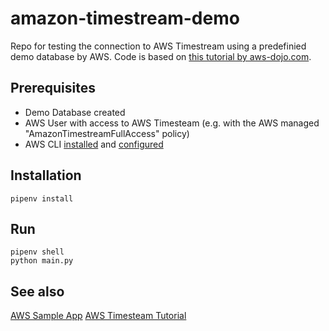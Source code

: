 # amazon-timestream-demo
Repo for testing the connection to AWS Timestream using a predefinied demo database by AWS.
Code is based on [this tutorial by aws-dojo.com](https://aws-dojo.com/excercises/excercise24/).
## Prerequisites
- Demo Database created
- AWS User with access to AWS Timesteam (e.g. with the AWS managed "AmazonTimestreamFullAccess" policy)
- AWS CLI [installed](https://docs.aws.amazon.com/cli/latest/userguide/getting-started-install.html) and [configured](https://docs.aws.amazon.com/cli/latest/userguide/cli-configure-quickstart.html)

## Installation

```Shell
pipenv install
```

## Run

```Shell
pipenv shell
python main.py
```

## See also
[AWS Sample App](https://github.com/awslabs/amazon-timestream-tools/tree/mainline/sample_apps/python)
[AWS Timesteam Tutorial](https://www.youtube.com/watch?v=39ijv_pfWSQ&feature=emb_logo)
